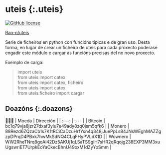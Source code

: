 # uteis {:.uteis}
[![GitHub license](https://img.shields.io/github/license/Ran-n/uteis)](https://github.com/Ran-n/uteis/blob/master/LICENSE)

[Ran-n/uteis](https://github.com/Ran-n/uteis)

Serie de ficheiros en python con funcións típicas e de gran uso.
Desta forma, en lugar de crear un ficheiro de uteis para cada proxecto poderase engadir este módulo e cargar as funcións precisas del no novo proxecto.

Exemplo de carga:  
> import uteis  
> from uteis import catex  
> from uteis import catex, ficheiro  
> from uteis import catex  
> from uteis.ficheiro import cargar  

## Doazóns {:.doazons}
🙇🙇‍♀
| Moeda     | Dirección                                                                                         |
| :---:     | :---                                                                                              |
| Bitcoin   | bc1q79vja8jzr27dxaf3ylu7e49ady8zq0jsm5qfk6                                                        |
| Monero    | 88Rezd6ZQzaCb1s7K1tRCiCaDzuHrfYsn4q348jJuePpLs84JNsWEghMAZZgzpDPrqD4PBxk7hwMkSdNQ4CLqFHyPVLdX1D   |
| Wownero   | WW2RheTNrq8goAi42Dz5AKUj1qLSaTSSgiH7sHR2qRqojg238EXP3MM3xuUgswriET7UrpkEoYaCkecBhnU49oxM1dZyYoSmm |
